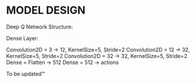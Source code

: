 # MODEL DESIGN

Deep Q Network Structure:

Dense Layer:

Convolution2D = 3 -> 12, KernelSize=5, Stride=2
Convolution2D = 12 -> 32, KernelSize=5, Stride=2
Convolution2D = 32 -> 32, KernelSize=5, Stride=2
Dense = Flatten -> 512
Dense = 512 -> actions

To be updated™
